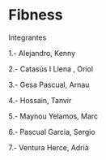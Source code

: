 # Fibness

Integrantes

1.- Alejandro, Kenny

2.- Catasús I Llena , Oriol 

3.- Gesa Pascual, Arnau 

4.- Hossain, Tanvir 

5.- Maynou Yelamos, Marc

6.- Pascual Garcia, Sergio

7.- Ventura Herce, Adrià
